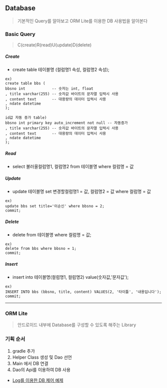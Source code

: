 ## Database
> 기본적인 Query를 알아보고 ORM Lite를 이용한 DB 사용법을 알아본다

### Basic Query
> C(create)R(read)U(update)D(delete)

##### Create
- create table 테이블명 (컬럼명1 속성, 컬럼명2 속성);

```
ex)
create table bbs (
bbsno int            -- 숫자는 int, float
, title varchar(255) -- 숫자값 바이트의 문자열 입력시 사용
, content text       -- 대용량의 데이터 입력시 사용
, ndate datetime
);
```
```
id값 자동 증가 table)
bbsno int primary key auto_increment not null -- 자동증가
, title varchar(255) -- 숫자값 바이트의 문자열 입력시 사용
, content text       -- 대용량의 데이터 입력시 사용
, ndate datetime
);
```
##### Read
- select 불러올컬럼명1, 컬럼명2 from 테이블명 where 컬럼명 = 값

##### Update
- update 테이블명 set 변경할컬럼명1 = 값, 컬럼명2 = 값 where 컬럼명 = 값

```
ex)
update bbs set title='이순신' where bbsno = 2;
commit;
```

##### Delete
- delete from 테이블명 where 컬럼명 = 값;

```
ex)
delete from bbs where bbsno = 1;
commit;
```

##### Insert
- insert into 테이블명(컬럼명1, 컬럼명2) value(숫자값,'문자값');

```
ex)
INSERT INTO bbs (bbsno, title, content) VALUES(2, '타이틀', '내용입니다');
commit;
```

---

### ORM Lite
> 안드로이드 내부에 Database를 구성할 수 있도록 해주는 Library

### 기획 순서
1. gradle 추가
2. Helper Class 생성 및 Dao 선언
3. Main 에서 DB 연결
4. Dao의 Api를 이용하여 DB 사용

- [Log를 이용한 DB 제어 예제](https://github.com/Ekutz/170215_ORM)

